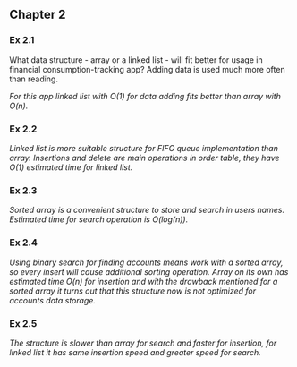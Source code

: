 ## Chapter 2
### Ex 2.1
What data structure - array or a linked list - will fit better for usage in financial consumption-tracking app? Adding data is used much more often than reading.

*For this app linked list with O(1) for data adding fits better than array with O(n).*

### Ex 2.2

*Linked list is more suitable structure for FIFO queue implementation than array. Insertions and delete are main operations in order table, they have O(1) estimated time for linked list.*

### Ex 2.3

*Sorted array is a convenient structure to store and search in users names. Estimated time for search operation is O(log(n)).*

### Ex 2.4

*Using binary search for finding accounts means work with a sorted array, so every insert will cause additional sorting operation. Array on its own has estimated time O(n) for insertion and with the drawback mentioned for a sorted array it turns out that this structure now is not optimized for accounts data storage.*

### Ex 2.5

*The structure is slower than array for search and faster for insertion, for linked list it has same insertion speed and greater speed for search.*
